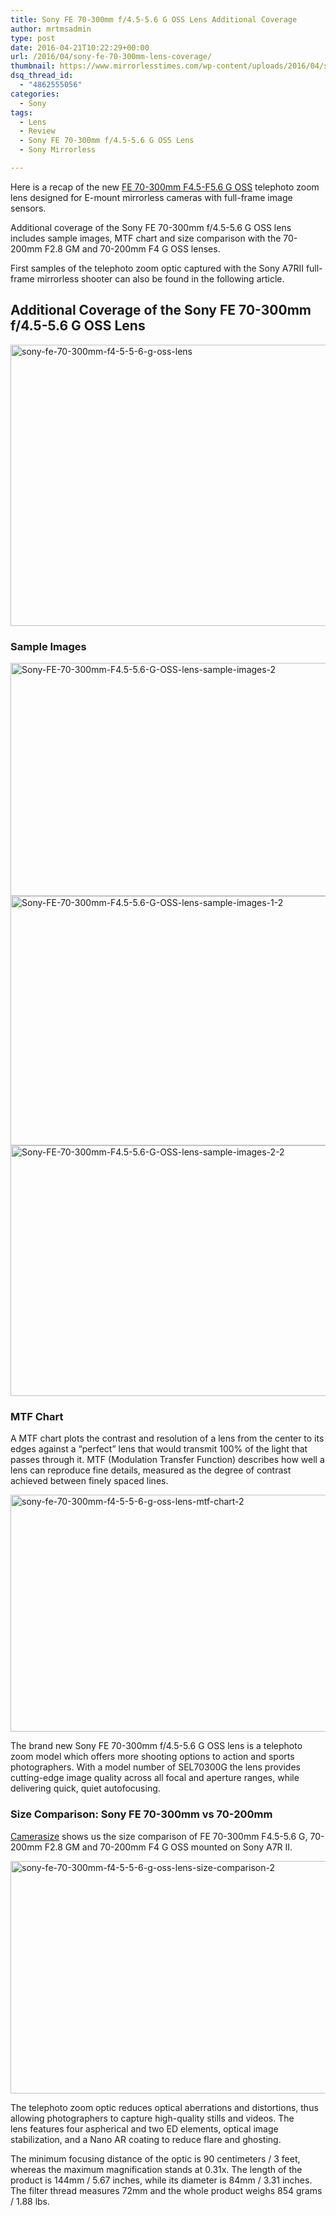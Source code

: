 ```yaml
---
title: Sony FE 70-300mm f/4.5-5.6 G OSS Lens Additional Coverage
author: mrtmsadmin
type: post
date: 2016-04-21T10:22:29+00:00
url: /2016/04/sony-fe-70-300mm-lens-coverage/
thumbnail: https://www.mirrorlesstimes.com/wp-content/uploads/2016/04/sony-fe-70-300mm-f4-5-5-6-g-oss-lens-size-comparison-2.png
dsq_thread_id:
  - "4862555056"
categories:
  - Sony
tags:
  - Lens
  - Review
  - Sony FE 70-300mm f/4.5-5.6 G OSS Lens
  - Sony Mirrorless

---
```

Here is a recap of the new [FE 70-300mm F4.5-F5.6 G OSS][1] telephoto zoom lens designed for E-mount mirrorless cameras with full-frame image sensors.

Additional coverage of the Sony FE 70-300mm f/4.5-5.6 G OSS lens includes sample images, MTF chart and size comparison with the 70-200mm F2.8 GM and 70-200mm F4 G OSS lenses.

First samples of the telephoto zoom optic captured with the Sony A7RII full-frame mirrorless shooter can also be found in the following article.<!--more-->

## Additional Coverage of the Sony FE 70-300mm f/4.5-5.6 G OSS Lens

<img class="alignnone size-full wp-image-9" src="https://i1.wp.com/www.mirrorlesstimes.com/wp-content/uploads/2016/03/sony-fe-70-300mm-f4-5-5-6-g-oss-lens.jpg?resize=600%2C450&#038;ssl=1" alt="sony-fe-70-300mm-f4-5-5-6-g-oss-lens" width="600" height="450" srcset="https://i1.wp.com/www.mirrorlesstimes.com/wp-content/uploads/2016/03/sony-fe-70-300mm-f4-5-5-6-g-oss-lens.jpg?w=1200&ssl=1 1200w, https://i1.wp.com/www.mirrorlesstimes.com/wp-content/uploads/2016/03/sony-fe-70-300mm-f4-5-5-6-g-oss-lens.jpg?resize=300%2C225&ssl=1 300w, https://i1.wp.com/www.mirrorlesstimes.com/wp-content/uploads/2016/03/sony-fe-70-300mm-f4-5-5-6-g-oss-lens.jpg?resize=768%2C576&ssl=1 768w, https://i1.wp.com/www.mirrorlesstimes.com/wp-content/uploads/2016/03/sony-fe-70-300mm-f4-5-5-6-g-oss-lens.jpg?resize=1024%2C768&ssl=1 1024w" sizes="(max-width: 600px) 100vw, 600px" data-recalc-dims="1" /> 

### Sample Images

<img class="alignnone size-full wp-image-151" src="https://i2.wp.com/www.mirrorlesstimes.com/wp-content/uploads/2016/04/Sony-FE-70-300mm-F4.5-5.6-G-OSS-lens-sample-images-2.png?resize=600%2C373&#038;ssl=1" alt="Sony-FE-70-300mm-F4.5-5.6-G-OSS-lens-sample-images-2" width="600" height="373" srcset="https://i2.wp.com/www.mirrorlesstimes.com/wp-content/uploads/2016/04/Sony-FE-70-300mm-F4.5-5.6-G-OSS-lens-sample-images-2.png?w=900&ssl=1 900w, https://i2.wp.com/www.mirrorlesstimes.com/wp-content/uploads/2016/04/Sony-FE-70-300mm-F4.5-5.6-G-OSS-lens-sample-images-2.png?resize=300%2C186&ssl=1 300w, https://i2.wp.com/www.mirrorlesstimes.com/wp-content/uploads/2016/04/Sony-FE-70-300mm-F4.5-5.6-G-OSS-lens-sample-images-2.png?resize=768%2C477&ssl=1 768w" sizes="(max-width: 600px) 100vw, 600px" data-recalc-dims="1" /> 

<img class="alignnone size-full wp-image-152" src="https://i2.wp.com/www.mirrorlesstimes.com/wp-content/uploads/2016/04/Sony-FE-70-300mm-F4.5-5.6-G-OSS-lens-sample-images-1-2.jpg?resize=600%2C399&#038;ssl=1" alt="Sony-FE-70-300mm-F4.5-5.6-G-OSS-lens-sample-images-1-2" width="600" height="399" srcset="https://i2.wp.com/www.mirrorlesstimes.com/wp-content/uploads/2016/04/Sony-FE-70-300mm-F4.5-5.6-G-OSS-lens-sample-images-1-2.jpg?w=900&ssl=1 900w, https://i2.wp.com/www.mirrorlesstimes.com/wp-content/uploads/2016/04/Sony-FE-70-300mm-F4.5-5.6-G-OSS-lens-sample-images-1-2.jpg?resize=300%2C199&ssl=1 300w, https://i2.wp.com/www.mirrorlesstimes.com/wp-content/uploads/2016/04/Sony-FE-70-300mm-F4.5-5.6-G-OSS-lens-sample-images-1-2.jpg?resize=768%2C510&ssl=1 768w" sizes="(max-width: 600px) 100vw, 600px" data-recalc-dims="1" /> 

<img class="alignnone size-full wp-image-153" src="https://i2.wp.com/www.mirrorlesstimes.com/wp-content/uploads/2016/04/Sony-FE-70-300mm-F4.5-5.6-G-OSS-lens-sample-images-2-2.jpg?resize=600%2C401&#038;ssl=1" alt="Sony-FE-70-300mm-F4.5-5.6-G-OSS-lens-sample-images-2-2" width="600" height="401" srcset="https://i2.wp.com/www.mirrorlesstimes.com/wp-content/uploads/2016/04/Sony-FE-70-300mm-F4.5-5.6-G-OSS-lens-sample-images-2-2.jpg?w=900&ssl=1 900w, https://i2.wp.com/www.mirrorlesstimes.com/wp-content/uploads/2016/04/Sony-FE-70-300mm-F4.5-5.6-G-OSS-lens-sample-images-2-2.jpg?resize=300%2C201&ssl=1 300w, https://i2.wp.com/www.mirrorlesstimes.com/wp-content/uploads/2016/04/Sony-FE-70-300mm-F4.5-5.6-G-OSS-lens-sample-images-2-2.jpg?resize=768%2C514&ssl=1 768w" sizes="(max-width: 600px) 100vw, 600px" data-recalc-dims="1" /> 

### MTF Chart

A MTF chart plots the contrast and resolution of a lens from the center to its edges against a &#8220;perfect&#8221; lens that would transmit 100% of the light that passes through it. MTF (Modulation Transfer Function) describes how well a lens can reproduce fine details, measured as the degree of contrast achieved between finely spaced lines.

<img class="alignnone size-full wp-image-154" src="https://i0.wp.com/www.mirrorlesstimes.com/wp-content/uploads/2016/04/sony-fe-70-300mm-f4-5-5-6-g-oss-lens-mtf-chart-2.png?resize=600%2C379&#038;ssl=1" alt="sony-fe-70-300mm-f4-5-5-6-g-oss-lens-mtf-chart-2" width="600" height="379" srcset="https://i0.wp.com/www.mirrorlesstimes.com/wp-content/uploads/2016/04/sony-fe-70-300mm-f4-5-5-6-g-oss-lens-mtf-chart-2.png?w=900&ssl=1 900w, https://i0.wp.com/www.mirrorlesstimes.com/wp-content/uploads/2016/04/sony-fe-70-300mm-f4-5-5-6-g-oss-lens-mtf-chart-2.png?resize=300%2C189&ssl=1 300w, https://i0.wp.com/www.mirrorlesstimes.com/wp-content/uploads/2016/04/sony-fe-70-300mm-f4-5-5-6-g-oss-lens-mtf-chart-2.png?resize=768%2C485&ssl=1 768w" sizes="(max-width: 600px) 100vw, 600px" data-recalc-dims="1" /> 

The brand new Sony FE 70-300mm f/4.5-5.6 G OSS lens is a telephoto zoom model which offers more shooting options to action and sports photographers. With a model number of SEL70300G the lens provides cutting-edge image quality across all focal and aperture ranges, while delivering quick, quiet autofocusing.

### Size Comparison: Sony FE 70-300mm vs 70-200mm

<a class="ext-link" title="" href="http://camerasize.com/compact/#624.580,624.581,624.514,624.392,ha,t" target="_blank" rel="external nofollow">Camerasize</a> shows us the size comparison of FE 70-300mm F4.5-5.6 G, 70-200mm F2.8 GM and 70-200mm F4 G OSS mounted on Sony A7R II.

<img class="alignnone size-full wp-image-150" src="https://i0.wp.com/www.mirrorlesstimes.com/wp-content/uploads/2016/04/sony-fe-70-300mm-f4-5-5-6-g-oss-lens-size-comparison-2.png?resize=600%2C372&#038;ssl=1" alt="sony-fe-70-300mm-f4-5-5-6-g-oss-lens-size-comparison-2" width="600" height="372" srcset="https://i0.wp.com/www.mirrorlesstimes.com/wp-content/uploads/2016/04/sony-fe-70-300mm-f4-5-5-6-g-oss-lens-size-comparison-2.png?w=900&ssl=1 900w, https://i0.wp.com/www.mirrorlesstimes.com/wp-content/uploads/2016/04/sony-fe-70-300mm-f4-5-5-6-g-oss-lens-size-comparison-2.png?resize=300%2C186&ssl=1 300w, https://i0.wp.com/www.mirrorlesstimes.com/wp-content/uploads/2016/04/sony-fe-70-300mm-f4-5-5-6-g-oss-lens-size-comparison-2.png?resize=768%2C476&ssl=1 768w" sizes="(max-width: 600px) 100vw, 600px" data-recalc-dims="1" /> 

The telephoto zoom optic reduces optical aberrations and distortions, thus allowing photographers to capture high-quality stills and videos. The lens features four aspherical and two ED elements, optical image stabilization, and a Nano AR coating to reduce flare and ghosting.

The minimum focusing distance of the optic is 90 centimeters / 3 feet, whereas the maximum magnification stands at 0.31x. The length of the product is 144mm / 5.67 inches, while its diameter is 84mm / 3.31 inches. The filter thread measures 72mm and the whole product weighs 854 grams / 1.88 lbs.

 [1]: https://www.mirrorlesstimes.com/2016/03/sony-fe-70-300mm-f4-5-5-6-g-oss-lens/
